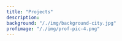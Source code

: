 ```yaml
---
title: "Projects"
description:
background: "/./img/background-city.jpg"
profimage: "/./img/prof-pic-4.png"
---
```



